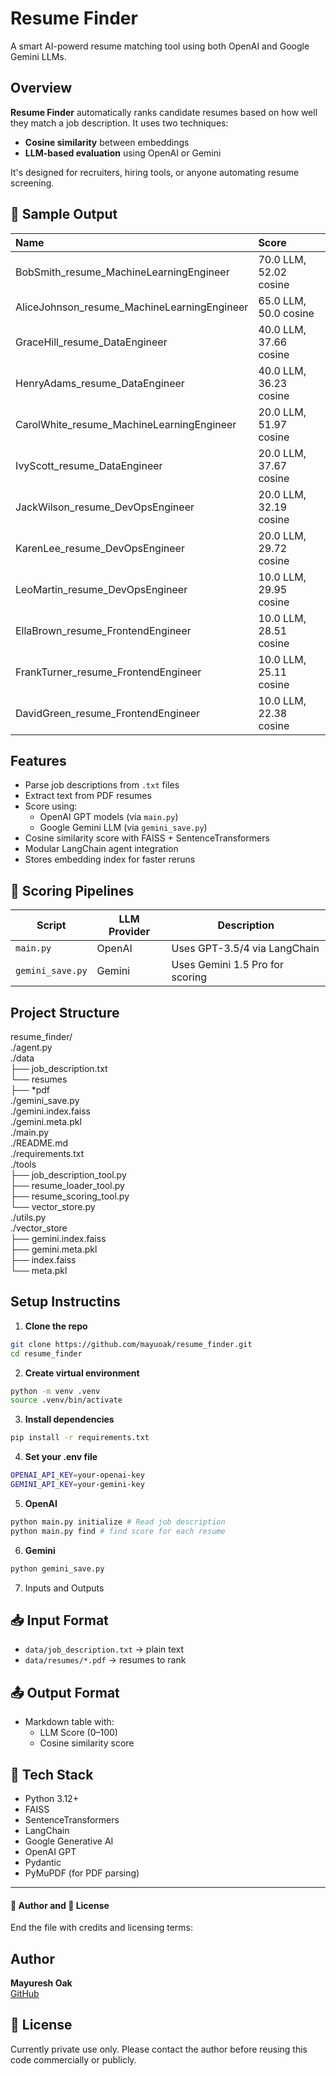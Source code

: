 # Resume Finder

A smart AI-powerd resume matching tool using both OpenAI and Google Gemini LLMs.

## Overview

**Resume Finder** automatically ranks candidate resumes based on how well they match a job description. It uses two techniques:
- **Cosine similarity** between embeddings
- **LLM-based evaluation** using OpenAI or Gemini

It's designed for recruiters, hiring tools, or anyone automating resume screening.

## 🧪 Sample Output

| Name                                        | Score                  |
|:--------------------------------------------|:-----------------------|
| BobSmith_resume_MachineLearningEngineer     | 70.0 LLM, 52.02 cosine |
| AliceJohnson_resume_MachineLearningEngineer | 65.0 LLM, 50.0 cosine  |
| GraceHill_resume_DataEngineer               | 40.0 LLM, 37.66 cosine |
| HenryAdams_resume_DataEngineer              | 40.0 LLM, 36.23 cosine |
| CarolWhite_resume_MachineLearningEngineer   | 20.0 LLM, 51.97 cosine |
| IvyScott_resume_DataEngineer                | 20.0 LLM, 37.67 cosine |
| JackWilson_resume_DevOpsEngineer            | 20.0 LLM, 32.19 cosine |
| KarenLee_resume_DevOpsEngineer              | 20.0 LLM, 29.72 cosine |
| LeoMartin_resume_DevOpsEngineer             | 10.0 LLM, 29.95 cosine |
| EllaBrown_resume_FrontendEngineer           | 10.0 LLM, 28.51 cosine |
| FrankTurner_resume_FrontendEngineer         | 10.0 LLM, 25.11 cosine |
| DavidGreen_resume_FrontendEngineer          | 10.0 LLM, 22.38 cosine |


## Features

- Parse job descriptions from `.txt` files
- Extract text from PDF resumes
- Score using:
    - OpenAI GPT models (via `main.py`)
    - Google Gemini LLM (via `gemini_save.py`)
- Cosine similarity score with FAISS + SentenceTransformers
- Modular LangChain agent integration
- Stores embedding index for faster reruns


## 🔀 Scoring Pipelines

| Script           | LLM Provider | Description                          |
|------------------|--------------|--------------------------------------|
| `main.py`        | OpenAI       | Uses GPT-3.5/4 via LangChain         |
| `gemini_save.py` | Gemini       | Uses Gemini 1.5 Pro for scoring      |

## Project Structure

resume_finder/  
./agent.py  
./data  
├── job_description.txt  
└── resumes  
    ├── *pdf  
./gemini_save.py  
./gemini.index.faiss  
./gemini.meta.pkl  
./main.py  
./README.md  
./requirements.txt  
./tools  
├── job_description_tool.py  
├── resume_loader_tool.py  
├── resume_scoring_tool.py  
└── vector_store.py  
./utils.py  
./vector_store  
├── gemini.index.faiss  
├── gemini.meta.pkl  
├── index.faiss  
└── meta.pkl  

## Setup Instructins

1. **Clone the repo**

```bash
git clone https://github.com/mayuoak/resume_finder.git
cd resume_finder
```

2. **Create virtual environment**
```bash
python -m venv .venv
source .venv/bin/activate
```

3. **Install dependencies**
```bash
pip install -r requirements.txt
```

4. **Set your .env file**
```bash
OPENAI_API_KEY=your-openai-key
GEMINI_API_KEY=your-gemini-key
```

5. **OpenAI**
```bash
python main.py initialize # Read job description
python main.py find # find score for each resume
```

6. **Gemini**
```bash
python gemini_save.py
```

7. Inputs and Outputs
## 📥 Input Format

- `data/job_description.txt` → plain text
- `data/resumes/*.pdf` → resumes to rank

## 📤 Output Format

- Markdown table with:
  - LLM Score (0–100)
  - Cosine similarity score

## 🧰 Tech Stack

- Python 3.12+
- FAISS
- SentenceTransformers
- LangChain
- Google Generative AI
- OpenAI GPT
- Pydantic
- PyMuPDF (for PDF parsing)



---

#### 👤 Author and 📜 License

End the file with credits and licensing terms:

## Author

**Mayuresh Oak**  
[GitHub](https://github.com/mayuoak)

## 📜 License

Currently private use only. Please contact the author before reusing this code commercially or publicly.
